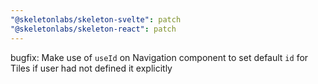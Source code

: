 ```yaml
---
"@skeletonlabs/skeleton-svelte": patch
"@skeletonlabs/skeleton-react": patch
---
```


bugfix: Make use of `useId` on Navigation component to set default `id` for Tiles if user had not defined it explicitly
